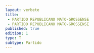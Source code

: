 ```yaml
---
layout: verbete
title:
 - PARTIDO REPUBLICANO MATO-GROSSENSE
 - PARTIDO REPUBLICANO MATO-GROSSENSE
published: true
edition: 1  
type: T
subtype: Partido
---
```


